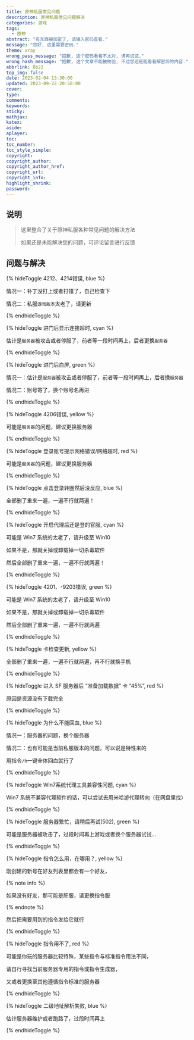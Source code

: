 ```yaml
---
title: 原神私服常见问题
description: 原神私服常见问题解决
categories: 游戏
tags:
  - 原神
abstract: "有东西被加密了, 请输入密码查看."
message: "您好, 这里需要密码."
theme: xray
wrong_pass_message: "抱歉, 这个密码看着不太对, 请再试试."
wrong_hash_message: "抱歉, 这个文章不能被校验, 不过您还是能看看解密后的内容."
abbrlink: 8b22
top_img: false
date: 2023-02-04 13:30:00
updated: 2023-09-22 20:50:00
cover:
type:
comments:
keywords:
sticky:
mathjax:
katex:
aside:
aplayer:
toc:
toc_number:
toc_style_simple:
copyright:
copyright_author:
copyright_author_href:
copyright_url:
copyright_info:
highlight_shrink:
password:
---
```


## 说明

> 这里整合了关于原神私服各种常见问题的解决方法
>
> 如果还是未能解决您的问题，可评论留言进行反馈

## 问题与解决

{% hideToggle 4212、4214错误, blue %}

情况一：补丁没打上或者打错了，自己检查下

情况二：私服`游戏版本`太老了，请更新

{% endhideToggle %}

{% hideToggle 进门后显示连接超时, cyan %}

估计是`服务器`被攻击或者停服了，前者等一段时间再上，后者更换`服务器`

{% endhideToggle %}

{% hideToggle 进门后白屏, green %}

情况一：估计是`服务器`被攻击或者停服了，前者等一段时间再上，后者换`服务器`

情况二：账号寄了，换个账号名再进

{% endhideToggle %}

{% hideToggle 4206错误, yellow %}

可能是`服务器`的问题，建议更换服务器

{% endhideToggle %}

{% hideToggle 登录账号提示网络错误/网络超时, red %}

可能是`服务器`的问题，建议更换服务器

{% endhideToggle %}

{% hideToggle 点击登录转圈然后没反应, blue %}

全部删了重来一遍，一遍不行就两遍！

{% endhideToggle %}

{% hideToggle 开启代理后还是登的官服, cyan %}

可能是 Win7 系统的太老了，请升级至 Win10

如果不是，那就关掉或卸载掉一切杀毒软件

然后全部删了重来一遍，一遍不行就两遍！

{% endhideToggle %}

{% hideToggle 4201、-9203错误, green %}

可能是 Win7 系统的太老了，请升级至 Win10

如果不是，那就关掉或卸载掉一切杀毒软件

然后全部删了重来一遍，一遍不行就两遍

{% endhideToggle %}

{% hideToggle 卡检查更新, yellow %}

全部删了重来一遍，一遍不行就两遍，再不行就换手机

{% endhideToggle %}

{% hideToggle 进入 SF 服务器后 “准备加载数据” 卡 “45%”, red %}

原因是资源没有下载完全

{% endhideToggle %}

{% hideToggle 为什么不能回血, blue %}

情况一：服务器的问题，换个服务器

情况二：也有可能是当前私服版本的问题，可以说是特性来的

用指令`/h`一键全体回血就行了

{% endhideToggle %}

{% hideToggle Win7系统代理工具兼容性问题, cyan %}

Win7 系统不兼容代理软件的话，可以尝试去用米哈游代理转向（在网盘里找）

{% endhideToggle %}

{% hideToggle 服务器繁忙，请稍后再试(502), green %}

可能是服务器被攻击了，过段时间再上游戏或者换个服务器试试...

{% endhideToggle %}

{% hideToggle 指令怎么用，在哪用？, yellow %}

刚创建的新号在好友列表里都会有一个好友，

{% note info %}

如果没有好友，那可能是肝服，请更换指令服

{% endnote %}

然后把需要用到的指令发给它就行

{% endhideToggle %}

{% hideToggle 指令用不了, red %}

可能是你玩的服务器比较特殊，某些指令与标准指令用法不同，

请自行寻找当前服务器专用的指令或指令生成器，

又或者更换至其他遵循指令标准的服务器

{% endhideToggle %}

{% hideToggle 二级地址解析失败, blue %}

估计服务器维护或者跑路了，过段时间再上

{% endhideToggle %}
